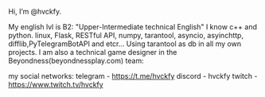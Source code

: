 Hi, I’m @hvckfy.

My english lvl is B2: "Upper-Intermediate technical English"
I know c++ and python.
linux, Flask, RESTful API, numpy, tarantool, asyncio, asyinchttp, difflib,PyTelegramBotAPI and etcr...
Using tarantool as db in all my own projects.
I am also a technical game designer in the Beyondness(beyondnessplay.com) team:

my social networks:
telegram - https://t.me/hvckfy
discord - hvckfy
twitch - https://www.twitch.tv/hvckfy
<!---
hvckfy/hvckfy is a ✨ special ✨ repository because its `README.md` (this file) appears on your GitHub profile.
You can click the Preview link to take a look at your changes.
--->
